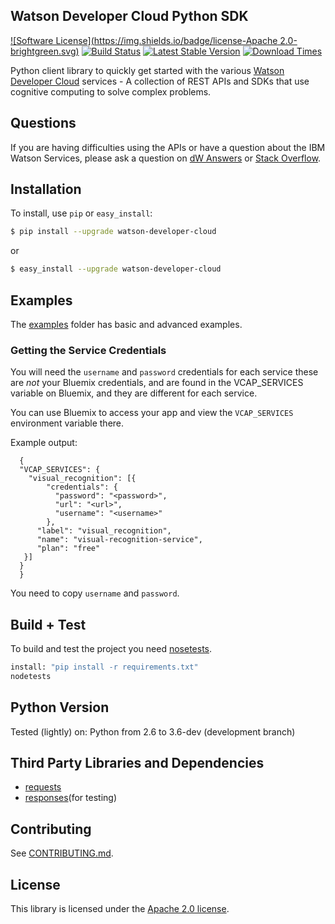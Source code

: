 ## Watson Developer Cloud Python SDK
[![Software License](https://img.shields.io/badge/license-Apache 2.0-brightgreen.svg)](LICENSE)
[![Build Status](https://travis-ci.org/qiniu/python-sdk.svg)](https://travis-ci.org/watson-developer-cloud/python-sdk)
[![Latest Stable Version](https://img.shields.io/pypi/v/watson-developer-cloud.svg)](https://pypi.python.org/pypi/watson-developer-cloud)
[![Download Times](https://img.shields.io/pypi/dm/watson-developer-cloud.svg)](https://pypi.python.org/pypi/watson-developer-cloud)

Python client library to quickly get started with the various [Watson Developer Cloud][wdc] services - A collection of REST APIs and SDKs that use cognitive computing to solve complex problems.

## Questions

If you are having difficulties using the APIs or have a question about the IBM
Watson Services, please ask a question on
[dW Answers](https://developer.ibm.com/answers/questions/ask/?topics=watson)
or [Stack Overflow](http://stackoverflow.com/questions/ask?tags=ibm-watson).


## Installation

To install, use `pip` or `easy_install`:

```bash
$ pip install --upgrade watson-developer-cloud
```
or
```bash
$ easy_install --upgrade watson-developer-cloud
```

## Examples
The [examples](examples) folder has basic and advanced examples.

### Getting the Service Credentials
You will need the `username` and `password` credentials for each service these are *not* your Bluemix credentials, and are found in the VCAP_SERVICES variable on Bluemix, and they are different for each service.

You can use Bluemix to access your app and view the `VCAP_SERVICES` environment variable there.

Example output:
```System-Provided:
  {
  "VCAP_SERVICES": {
    "visual_recognition": [{
        "credentials": {
          "password": "<password>",
          "url": "<url>",
          "username": "<username>"
        },
      "label": "visual_recognition",
      "name": "visual-recognition-service",
      "plan": "free"
   }]
  }
  }
```

You need to copy `username` and `password`.

## Build + Test

To build and test the project you need [nosetests][nosetests].  
```bash
install: "pip install -r requirements.txt"
nodetests
```
## Python Version
Tested (lightly) on: Python from 2.6 to 3.6-dev (development branch)

## Third Party Libraries and Dependencies
* [requests](http://docs.python-requests.org/en/latest/)
* [responses](https://github.com/getsentry/responses)(for testing)

## Contributing
See [CONTRIBUTING.md](CONTRIBUTING.md).

## License

This library is licensed under the [Apache 2.0 license](http://www.apache.org/licenses/LICENSE-2.0).

[wdc]: http://www.ibm.com/smarterplanet/us/en/ibmwatson/developercloud/
[vcap_environment]: http://www.ibm.com/smarterplanet/us/en/ibmwatson/developercloud/doc/getting_started/index.html#EnvVars
[bluemix]: https://console.ng.bluemix.net
[nosetests]: https://nose.readthedocs.org/en/latest/

